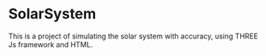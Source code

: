 # SolarSystem
This is a project of simulating the solar system with accuracy, using THREE Js framework and HTML.
